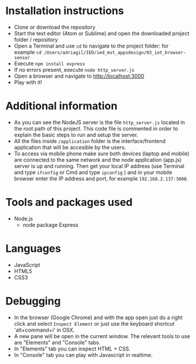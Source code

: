 # Installation instructions
* Clone or download the repository
* Start the text editor (Atom or Sublime) and open the downloaded project folder / repository
* Open a Terminal and use `cd` to navigate to the project folder: for example `cd /Users/adriagil/IED/ied_mst_appsdesign/03_iot_browser-sensor`
* Execute `npm install express`
* If no errors present, execute `node http_server.js`
* Open a browser and navigate to [http://localhost:3000](http://localhost:3000)
* Play with it!

# Additional information
* As you can see the NodeJS server is the file `http_server.js` located in the root path of this project. This code file is commented in order to explain the basic steps to run and setup the server.
* All the files inside `/application` folder is the interface/frontend application that will be accesible by the users.
* To access via mobile phone make sure both devices (laptop and mobile) are connected to the same network and the node application (app.js) server is up and running. Then get your local IP address (use Terminal and type `ifconfig` or Cmd and type `ipconfig` ) and in your mobile browser enter the IP address and port, for example `192.168.2.137:3000`.

# Tools and packages used
* Node.js
  * node package Express

# Languages
* JavaScript
* HTML5
* CSS3

# Debugging
* In the browser (Google Chrome) and with the app open just do a right click and select `Inspect Element` or just use the keyboard shortcut 'alt+command+i' in OSX.
* A new pane will be open in the current window. The relevant tools to use are "Elements" and "Console" tabs.
* In "Elements" tab you can inspect HTML + CSS.
* In "Console" tab you can play with Javascript in realtime.
